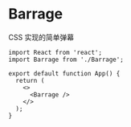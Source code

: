 # Barrage

CSS 实现的简单弹幕

```tsx
import React from 'react';
import Barrage from './Barrage';

export default function App() {
  return (
    <>
      <Barrage />
    </>
  );
}
```

